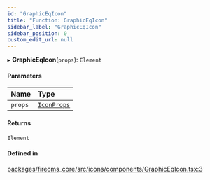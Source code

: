 ```yaml
---
id: "GraphicEqIcon"
title: "Function: GraphicEqIcon"
sidebar_label: "GraphicEqIcon"
sidebar_position: 0
custom_edit_url: null
---
```


▸ **GraphicEqIcon**(`props`): `Element`

#### Parameters

| Name | Type |
| :------ | :------ |
| `props` | [`IconProps`](../types/IconProps.md) |

#### Returns

`Element`

#### Defined in

[packages/firecms_core/src/icons/components/GraphicEqIcon.tsx:3](https://github.com/FireCMSco/firecms/blob/d45f3739/packages/firecms_core/src/icons/components/GraphicEqIcon.tsx#L3)
